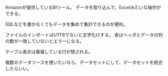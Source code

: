 Amazonが提供しているBIツール。
データを取り込んで、Excelみたいな操作ができる。

SQLなどを書かなくてもデータを集めて集計できるのが便利。

ファイルのインポートはUTF8でないと文字化けする。
表はヘッダとデータの列の数が一致していないとエラーになる。

テーブル表示は重複している行が隠される。

複数のデータソースを使いたいなら、データセットにして、データセットを統合したらいい。
